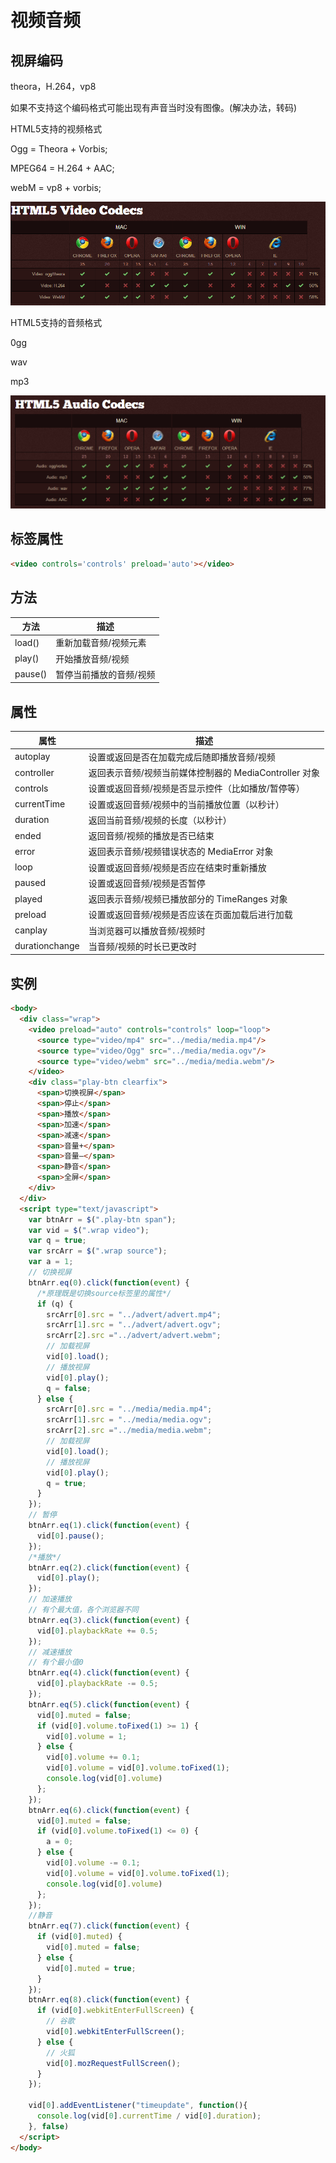 # 视频音频

## 视屏编码

theora，H.264，vp8

如果不支持这个编码格式可能出现有声音当时没有图像。(解决办法，转码)

HTML5支持的视频格式

Ogg = Theora + Vorbis;

MPEG64 = H.264 + AAC;

webM = vp8 + vorbis;

![兼容性](./images/image.png)

HTML5支持的音频格式

0gg

wav

mp3

![兼容性](./images/image2.png)

## 标签属性

```html
<video controls='controls' preload='auto'></video>
```

## 方法

|方法|描述|
|-|-|
|load()|重新加载音频/视频元素|
|play()|开始播放音频/视频|
|pause()|暂停当前播放的音频/视频|

## 属性

|属性|描述|
|-|-|
|autoplay|设置或返回是否在加载完成后随即播放音频/视频|
|controller|返回表示音频/视频当前媒体控制器的 MediaController 对象|
|controls|设置或返回音频/视频是否显示控件（比如播放/暂停等）|
|currentTime|设置或返回音频/视频中的当前播放位置（以秒计）|
|duration|返回当前音频/视频的长度（以秒计）|
|ended|返回音频/视频的播放是否已结束|
|error|返回表示音频/视频错误状态的 MediaError 对象|
|loop|设置或返回音频/视频是否应在结束时重新播放|
|paused|设置或返回音频/视频是否暂停|
|played|返回表示音频/视频已播放部分的 TimeRanges 对象|
|preload|设置或返回音频/视频是否应该在页面加载后进行加载|
|canplay|当浏览器可以播放音频/视频时|
|durationchange|当音频/视频的时长已更改时|

## 实例

```html
<body>
  <div class="wrap">
    <video preload="auto" controls="controls" loop="loop">
      <source type="video/mp4" src="../media/media.mp4"/>
      <source type="video/Ogg" src="../media/media.ogv"/>
      <source type="video/webm" src="../media/media.webm"/>
    </video>
    <div class="play-btn clearfix">
      <span>切换视屏</span>
      <span>停止</span>
      <span>播放</span>
      <span>加速</span>
      <span>减速</span>
      <span>音量+</span>
      <span>音量—</span>
      <span>静音</span>
      <span>全屏</span>
    </div>
  </div>
  <script type="text/javascript">
    var btnArr = $(".play-btn span");
    var vid = $(".wrap video");
    var q = true;
    var srcArr = $(".wrap source");
    var a = 1;
    // 切换视屏
    btnArr.eq(0).click(function(event) {
      /*原理既是切换source标签里的属性*/
      if (q) {
        srcArr[0].src = "../advert/advert.mp4";
        srcArr[1].src = "../advert/advert.ogv";
        srcArr[2].src ="../advert/advert.webm";
        // 加载视屏
        vid[0].load();
        // 播放视屏
        vid[0].play();
        q = false;
      } else {
        srcArr[0].src = "../media/media.mp4";
        srcArr[1].src = "../media/media.ogv";
        srcArr[2].src ="../media/media.webm";
        // 加载视屏
        vid[0].load();
        // 播放视屏
        vid[0].play();
        q = true;
      }
    });
    // 暂停
    btnArr.eq(1).click(function(event) {
      vid[0].pause();
    });
    /*播放*/
    btnArr.eq(2).click(function(event) {
      vid[0].play();
    });
    // 加速播放
    // 有个最大值，各个浏览器不同
    btnArr.eq(3).click(function(event) {
      vid[0].playbackRate += 0.5;
    });
    // 减速播放
    // 有个最小值0
    btnArr.eq(4).click(function(event) {
      vid[0].playbackRate -= 0.5;
    });
    btnArr.eq(5).click(function(event) {
      vid[0].muted = false;
      if (vid[0].volume.toFixed(1) >= 1) {
        vid[0].volume = 1;  
      } else {
        vid[0].volume += 0.1;
        vid[0].volume = vid[0].volume.toFixed(1);
        console.log(vid[0].volume)
      };
    });
    btnArr.eq(6).click(function(event) {
      vid[0].muted = false;
      if (vid[0].volume.toFixed(1) <= 0) {
        a = 0;  
      } else {
        vid[0].volume -= 0.1;
        vid[0].volume = vid[0].volume.toFixed(1);
        console.log(vid[0].volume)
      };
    });
    //静音
    btnArr.eq(7).click(function(event) {
      if (vid[0].muted) {
        vid[0].muted = false;
      } else {
        vid[0].muted = true;
      }
    });
    btnArr.eq(8).click(function(event) {
      if (vid[0].webkitEnterFullScreen) {
        // 谷歌
        vid[0].webkitEnterFullScreen();
      } else {
        // 火狐
        vid[0].mozRequestFullScreen();
      }
    });

    vid[0].addEventListener("timeupdate", function(){
      console.log(vid[0].currentTime / vid[0].duration);
    }, false)
  </script>
</body>
```